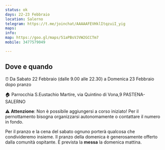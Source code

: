 ```yaml
---
status: ok
days: 22-23 Febbraio
location: Salerno
telegram: https://t.me/joinchat/AAAAAFEVHklItqzuiI_yig
maps: 
info: 
map: https://goo.gl/maps/51aPBsVJVW2GCCTm7
mobile: 3477579049

---
```

## Dove e quando

⏰  Da Sabato 22 Febbraio (dalle 9.00 alle 22.30) a Domenica 23 Febbraio dopo pranzo

🏠 Parrocchia S.Eustachio Martire, via Quintino di Vona,9 
PASTENA-SALERNO

⚠️ **Attenzione**: Non è possibile aggiungersi a corso iniziato! Per il pernottamento bisogna organizzarsi autonomamente o contattare il numero in fondo.

Per il pranzo e la cena del sabato ognuno porterà qualcosa che condivideremo insieme.  Il pranzo della domenica è generosamente offerto dalla comunità ospitante. È prevista la **messa** la domenica mattina.